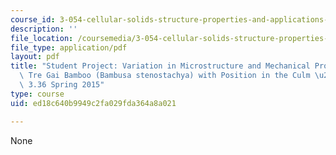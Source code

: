 ```yaml
---
course_id: 3-054-cellular-solids-structure-properties-and-applications-spring-2015
description: ''
file_location: /coursemedia/3-054-cellular-solids-structure-properties-and-applications-spring-2015/ed18c640b9949c2fa029fda364a8a021_MIT3_054S15_Variation_Micro.pdf
file_type: application/pdf
layout: pdf
title: "Student Project: Variation in Microstructure and Mechanical Properties of\
  \ Tre Gai Bamboo (Bambusa stenostachya) with Position in the Culm \u2013 3.054 /\
  \ 3.36 Spring 2015"
type: course
uid: ed18c640b9949c2fa029fda364a8a021

---
```

None